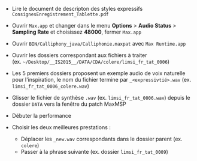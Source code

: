* Lire le document de descripton des styles expressifs `ConsignesEnregistrement_Tablette.pdf`

* Ouvrir `Max.app` et changer dans le menu **Options** > **Audio Status** > **Sampling Rate** et choisissez **48000**, fermer `Max.app`

* Ouvrir `BIN/Calliphony_java/Calliphonie.maxpat` avec `Max Runtime.app`

* Ouvrir les dossiers correspondant aux fichiers à traiter<br>
(ex. `~/Desktop/__IS2015__/DATA/CDA/colere/limsi_fr_tat_0006`)

* Les 5 premiers dossiers proposent un exemple audio de voix naturelle pour l'inspiration, le nom du fichier termine par `_<expressivtié>.wav` (ex. `limsi_fr_tat_0006_colere.wav`)

* Glisser le fichier de synthèse `.wav` (ex. `limsi_fr_tat_0006.wav`) depuis le dossier `DATA` vers la fenêtre du patch MaxMSP

* Débuter la performance

* Choisir les deux meilleures prestations :
    * Déplacer les `_new.wav` correspondants dans le dossier parent (ex. `colere`)
    * Passer à la phrase suivante (ex. dossier `limsi_fr_tat_0009`)
